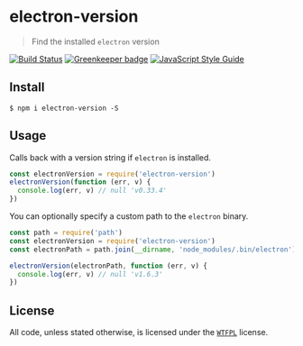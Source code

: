 # electron-version

> Find the installed `electron` version

[![Build Status](https://travis-ci.org/ralphtheninja/electron-version.svg?branch=master)](https://travis-ci.org/ralphtheninja/electron-version)
[![Greenkeeper badge](https://badges.greenkeeper.io/ralphtheninja/electron-version.svg)](https://greenkeeper.io/)
[![JavaScript Style Guide](https://img.shields.io/badge/code_style-standard-brightgreen.svg)](https://standardjs.com)

## Install

```
$ npm i electron-version -S
```

## Usage

Calls back with a version string if `electron` is installed.

```js
const electronVersion = require('electron-version')
electronVersion(function (err, v) {
  console.log(err, v) // null 'v0.33.4'
})
```

You can optionally specify a custom path to the `electron` binary.

```js
const path = require('path')
const electronVersion = require('electron-version')
const electronPath = path.join(__dirname, 'node_modules/.bin/electron')

electronVersion(electronPath, function (err, v) {
  console.log(err, v) // null 'v1.6.3'
})
```

## License
All code, unless stated otherwise, is licensed under the [`WTFPL`](http://www.wtfpl.net/txt/copying/) license.
